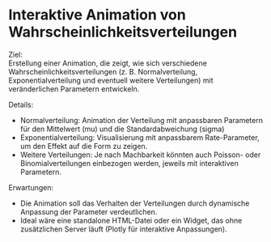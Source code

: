 # Interaktive Animation von Wahrscheinlichkeitsverteilungen

Ziel:  
Erstellung einer Animation, die zeigt, wie sich verschiedene 
Wahrscheinlichkeitsverteilungen (z. B. Normalverteilung, 
Exponentialverteilung und eventuell weitere Verteilungen) mit 
veränderlichen Parametern entwickeln.

Details:  
-    Normalverteilung: Animation der Verteilung mit anpassbaren 
Parametern für den Mittelwert (mu) und die Standardabweichung (sigma)  
-    Exponentialverteilung: Visualisierung mit anpassbarem 
Rate-Parameter, um den Effekt auf die Form zu zeigen.  
-    Weitere Verteilungen: Je nach Machbarkeit könnten auch 
Poisson- oder Binomialverteilungen einbezogen werden, jeweils mit 
interaktiven Parametern.  

Erwartungen:  
-    Die Animation soll das Verhalten der Verteilungen durch 
dynamische Anpassung der Parameter verdeutlichen.  
-    Ideal wäre eine standalone HTML-Datei oder ein Widget, das 
ohne zusätzlichen Server läuft (Plotly für interaktive Anpassungen).
